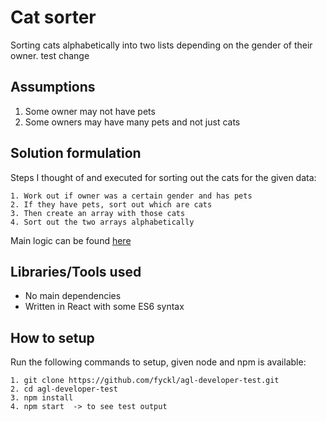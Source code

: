 # Cat sorter

Sorting cats alphabetically into two lists depending on the gender of their owner.
test change

## Assumptions

1. Some owner may not have pets
2. Some owners may have many pets and not just cats

## Solution formulation

Steps I thought of and executed for sorting out the cats for the given data:

    1. Work out if owner was a certain gender and has pets
    2. If they have pets, sort out which are cats
    3. Then create an array with those cats
    4. Sort out the two arrays alphabetically

Main logic can be found [here](https://github.com/fyckl/agl-developer-test/blob/main/src/App.js)

## Libraries/Tools used

- No main dependencies
- Written in React with some ES6 syntax

## How to setup

Run the following commands to setup, given node and npm is available:

    1. git clone https://github.com/fyckl/agl-developer-test.git
    2. cd agl-developer-test
    3. npm install
    4. npm start  -> to see test output
